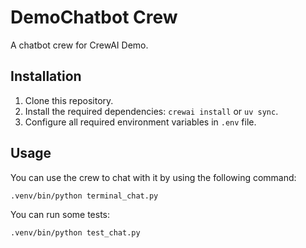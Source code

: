 # DemoChatbot Crew

A chatbot crew for CrewAI Demo.

## Installation

1. Clone this repository.
2. Install the required dependencies: `crewai install` or `uv sync`.
3. Configure all required environment variables in `.env` file.

## Usage

You can use the crew to chat with it by using the following command:

```bash
.venv/bin/python terminal_chat.py
```

You can run some tests:

```bash
.venv/bin/python test_chat.py
```